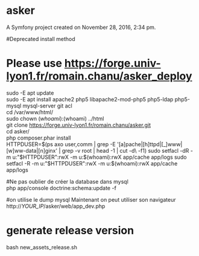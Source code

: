 asker
=====

A Symfony project created on November 28, 2016, 2:34 pm.


#Deprecated install method  
# Please use https://forge.univ-lyon1.fr/romain.chanu/asker_deploy  
sudo -E apt update  
sudo -E apt install apache2 php5 libapache2-mod-php5 php5-ldap php5-mysql mysql-server git acl  
cd /var/www/html/  
sudo chown $(whoami):$(whoami) ../html  
git clone https://forge.univ-lyon1.fr/romain.chanu/asker.git  
cd asker/  
php composer.phar install  
HTTPDUSER=$(ps axo user,comm | grep -E '[a]pache|[h]ttpd|[_]www|[w]ww-data|[n]ginx' | grep -v root | head -1 | cut -d\  -f1)  
sudo setfacl -dR -m u:"$HTTPDUSER":rwX -m u:$(whoami):rwX app/cache app/logs  
sudo setfacl -R -m u:"$HTTPDUSER":rwX -m u:$(whoami):rwX app/cache app/logs  

#Ne pas oublier de créer la database dans mysql  
php app/console doctrine:schema:update -f

#on utilise le dump mysql
Maintenant on peut utiliser son navigateur  
http://*YOUR_IP*/asker/web/app_dev.php

# generate release version
bash new_assets_release.sh


